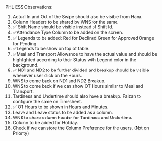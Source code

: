 PHL ESS Observations:
1. Actual In and Out of the Swipe should also be visible from Hana.
2. Column Headers to be shared by WNS for the same.
3. ✅ Shift Name should be visible instead of Shift Id. 
4. ✅Attendance Type Column to be added on the screen. 
5. ✅ Legends to be added: 
    Red for Declined
    Green for Approved
    Orange for Pending
6. ✅Legends to be show on top of table.
7. ✅Meal and Transport Allowance to have the actual value and should be highlighted according to their Status with Legend color in the background.
8. ✅ ND1 and ND2 to be further divided and breakup should be visible whenever user  click on the Hours.
8. WNS to come back on ND1 and ND2 Breakup.
9. WNS to come back if we can show OT Hours similar to Meal and Transport.
10. Tardiness and Undertime should also have a breakup. Faizan to configure the same on Timesheet.
11. ✅ OT Hours to be shown in Hours and Minutes.
12. Leave and Leave status to be added as a column.
13. WNS to share column header for Tardiness and Undertime.
14. Column to be added for Holiday.
15. Check if we can store the Column Preference for the users. (Not on Priority)